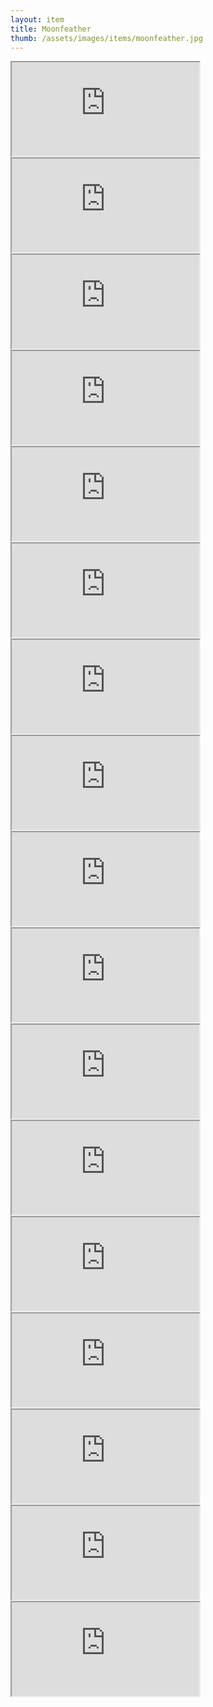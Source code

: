 ```yaml
---
layout: item
title: Moonfeather
thumb: /assets/images/items/moonfeather.jpg
---
```

<iframe src="http://magic-items.herokuapp.com/item/embed/hk622bd"></iframe>
<iframe src="http://magic-items.herokuapp.com/item/embed/7w3hzfh"></iframe>
<iframe src="http://magic-items.herokuapp.com/item/embed/wpy272l"></iframe>
<iframe src="http://magic-items.herokuapp.com/item/embed/eiljfbw"></iframe>
<iframe src="http://magic-items.herokuapp.com/item/embed/czjqcs5"></iframe>

<iframe src="http://magic-items.herokuapp.com/item/embed/25tl3i2"></iframe>
<iframe src="http://magic-items.herokuapp.com/item/embed/ovi3auq"></iframe>
<iframe src="http://magic-items.herokuapp.com/item/embed/tmkrgwh"></iframe>
<iframe src="http://magic-items.herokuapp.com/item/embed/zczsbgc"></iframe>
<iframe src="http://magic-items.herokuapp.com/item/embed/45d7bv3"></iframe>

<iframe src="http://magic-items.herokuapp.com/item/embed/zznynst"></iframe>
<iframe src="http://magic-items.herokuapp.com/item/embed/t6se56t"></iframe>
<iframe src="http://magic-items.herokuapp.com/item/embed/fjtxod6"></iframe>
<iframe src="http://magic-items.herokuapp.com/item/embed/arwufmy"></iframe>
<iframe src="http://magic-items.herokuapp.com/item/embed/gmaj4lr"></iframe>

<iframe src="http://magic-items.herokuapp.com/item/embed/ugifbgw"></iframe>
<iframe src="http://magic-items.herokuapp.com/item/embed/ngbggtm"></iframe>
